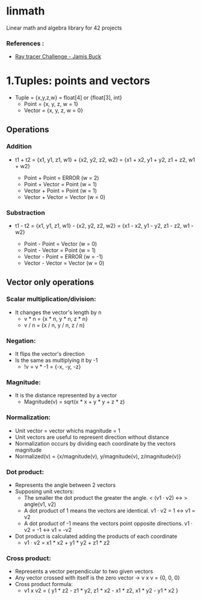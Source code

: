 # linmath

Linear math and algebra library for 42 projects

### References : 
* [Ray tracer Challenge - Jamis Buck](./res/)

# 1.Tuples: points and vectors

* Tuple = {x,y,z,w} = float[4] or {float[3], int}
    * Point = {x, y, z, w = 1}
    * Vector = {x, y, z, w = 0}

## Operations

### Addition

* t1 + t2 = {x1, y1, z1, w1} + {x2, y2, z2, w2} = {x1 + x2, y1 + y2, z1 + z2, w1 + w2}

    * Point + Point = ERROR (w = 2)
    * Point + Vector = Point (w = 1)
    * Vector + Point = Point (w = 1)
    * Vector + Vector = Vector (w = 0)

### Substraction

* t1 - t2 = {x1, y1, z1, w1} - {x2, y2, z2, w2} = {x1 - x2, y1 - y2, z1 - z2, w1 - w2}

    * Point - Point = Vector (w = 0)
    * Point - Vector = Point (w = 1)
    * Vector - Point = ERROR (w = -1)
    * Vector - Vector = Vector (w = 0)

## Vector only operations

### Scalar multiplication/division:
* It changes the vector's length by n
    * v * n = {x * n, y * n, z * n}
    * v / n = {x / n, y / n, z / n}

### Negation:
* It flips the vector's direction
* Is the same as multiplying it by -1
    * !v = v * -1 = {-x, -y, -z}

### Magnitude:
* It is the distance represented by a vector
    * Magnitude(v) = sqrt(x * x + y * y + z * z)

### Normalization:
* Unit vector = vector whichs magnitude = 1
* Unit vectors are useful to represent direction without distance
* Normalization occurs by dividing each coordinate by the vectors magnitude
* Normalized(v) = {x/magnitude(v), y/magnitude(v), z/magnitude(v)}

### Dot product:
* Represents the angle between 2 vectors
* Supposing unit vectors:
    * The smaller the dot product the greater the angle. < (v1 · v2) <-> > angle(v1, v2)
    * A dot product of 1 means the vectors are identical. v1 · v2 = 1 <-> v1 = v2
    * A dot product of -1 means the vectors point opposite directions. v1 · v2 = -1 <-> v1 = -v2
* Dot product is calculated adding the products of each coordinate
    * v1 · v2 = x1 * x2 + y1 * y2 + z1 * z2

### Cross product:
* Represents a vector perpendicular to two given vectors
* Any vector crossed with itself is the zero vector -> v x v = {0, 0, 0}
* Cross product formula:
    * v1 x v2 = { y1 * z2 - z1 * y2, z1 * x2 - x1 * z2, x1 * y2 - y1 * x2 }
